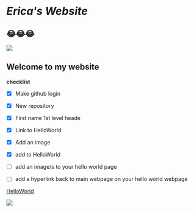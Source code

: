 # ***Erica's Website***
## 😂😂😂

![](https://images.contentstack.io/v3/assets/bltacc1a01c4d280f24/blt14b490b724215e87/61c01d0d9d4a976169b7059a/hello-4439419.jpg?auto=webp&format=pjpg&quality=80&width=900&height=500&fit=crop)

## Welcome to my website ##


**checklist**

- [x] Make github login

- [x] New repository

- [x] First name 1st level heade

- [x] Link to HelloWorld

- [x] Add an image 

- [x] add to HelloWorld

- [ ] add an image/s to your hello world page

- [ ] add a hyperlink back to main webpage on your hello world webpage

[HelloWorld](https://ericalp2024.github.io/HelloWorld/)

![](https://images.contentstack.io/v3/assets/bltacc1a01c4d280f24/blt14b490b724215e87/61c01d0d9d4a976169b7059a/hello-4439419.jpg?auto=webp&format=pjpg&quality=80&width=900&height=500&fit=crop)
